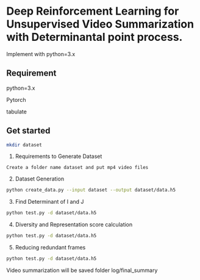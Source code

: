 # Deep Reinforcement Learning for Unsupervised Video Summarization with Determinantal point process.
Implement with python=3.x 

## Requirement

python=3.x

Pytorch

tabulate

## Get started
```bash
mkdir dataset
```

1. Requirements to Generate Dataset
  ```
  Create a folder name dataset and put mp4 video files 
  ```

2. Dataset Generation
```bash
python create_data.py --input dataset --output dataset/data.h5
```

3. Find Determinant of I and J
```bash
python test.py -d dataset/data.h5
```

4. Diversity and Representation score calculation
```bash
python test.py -d dataset/data.h5
```

5. Reducing redundant frames 
```bash
python test.py -d dataset/data.h5
```

Video summarization will be saved folder log/final_summary
